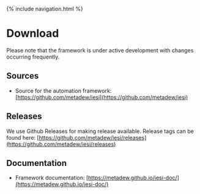 {% include navigation.html %}

# Download

Please note that the framework is under active development with changes occurring frequently.

## Sources

* Source for the automation framework: [https://github.com/metadew/iesi](https://github.com/metadew/iesi)

## Releases

We use Github Releases for making release available. Release tags can be found here: [https://github.com/metadew/iesi/releases](https://github.com/metadew/iesi/releases)

## Documentation

* Framework documentation: [https://metadew.github.io/iesi-doc/](https://metadew.github.io/iesi-doc/)
